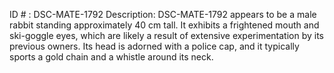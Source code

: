 ID # : DSC-MATE-1792
Description: DSC-MATE-1792 appears to be a male rabbit standing approximately 40 cm tall. It exhibits a frightened mouth and ski-goggle eyes, which are likely a result of extensive experimentation by its previous owners. Its head is adorned with a police cap, and it typically sports a gold chain and a whistle around its neck.